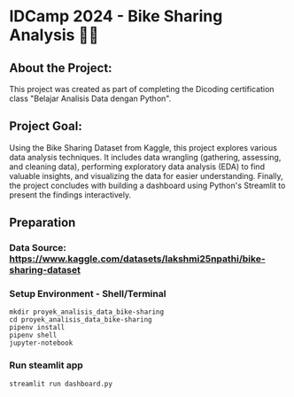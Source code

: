 # IDCamp 2024 - Bike Sharing Analysis 🚴‍♀️
## **About the Project:**
This project was created as part of completing the Dicoding certification class "Belajar Analisis Data dengan Python".

## **Project Goal:**
Using the Bike Sharing Dataset from Kaggle, this project explores various data analysis techniques. It includes data wrangling (gathering, assessing, and cleaning data), performing exploratory data analysis (EDA) to find valuable insights, and visualizing the data for easier understanding. Finally, the project concludes with building a dashboard using Python's Streamlit to present the findings interactively.

## Preparation 
### Data Source: https://www.kaggle.com/datasets/lakshmi25npathi/bike-sharing-dataset

### Setup Environment - Shell/Terminal
```
mkdir proyek_analisis_data_bike-sharing
cd proyek_analisis_data_bike-sharing
pipenv install
pipenv shell
jupyter-notebook
```
### Run steamlit app
```
streamlit run dashboard.py
```
